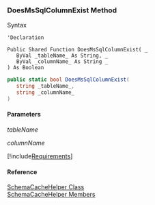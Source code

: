﻿### DoesMsSqlColumnExist Method

Syntax

```vbnet
'Declaration

Public Shared Function DoesMsSqlColumnExist( _
   ByVal _tableName_ As String, _
   ByVal _columnName_ As String _
) As Boolean
```

```csharp
public static bool DoesMsSqlColumnExist( 
   string _tableName_,
   string _columnName_
)
```

#### Parameters

_tableName_

_columnName_

[!include[Requirements](../partials/requirements.md)]

#### Reference

[SchemaCacheHelper Class](fcSDK~FChoice.Foundation.Clarify.SchemaCacheHelper.md)  
[SchemaCacheHelper Members](fcSDK~FChoice.Foundation.Clarify.SchemaCacheHelper_members.md)